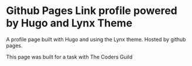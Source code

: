 # Github Pages Link profile powered by Hugo and Lynx Theme

A profile page built with Hugo and using the Lynx theme. Hosted by github pages.

This page was built for a task with The Coders Guild